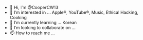 - 👋 Hi, I’m @CooperCW13
- 👀 I’m interested in ... Apple®, YouTube®, Music, Ethical Hacking, Cooking
- 🌱 I’m currently learning ... Korean
- 💞️ I’m looking to collaborate on ...
- 📫 How to reach me ...

<!---
CooperCW13/CooperCW13 is a ✨ special ✨ repository because its `README.md` (this file) appears on your GitHub profile.
You can click the Preview link to take a look at your changes.
--->
